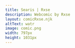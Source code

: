 ```yaml
---
title: Searis | Rxse
description: Webcomic by Rxse
layout: comicRxse.njk
altText: watr
image: comic.png
width: 797px
height: 1031px
---
```


